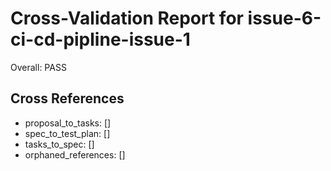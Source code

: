 # Cross-Validation Report for issue-6-ci-cd-pipline-issue-1

Overall: PASS


## Cross References

- proposal_to_tasks: []
- spec_to_test_plan: []
- tasks_to_spec: []
- orphaned_references: []
